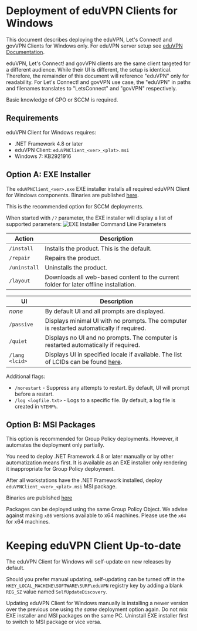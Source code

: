 # Deployment of eduVPN Clients for Windows


This document describes deploying the eduVPN, Let's Connect! and govVPN Clients for Windows only. For eduVPN server setup see [eduVPN Documentation](https://github.com/eduvpn/documentation).

eduVPN, Let's Connect! and govVPN clients are the same client targeted for a different audience. While their UI is different, the setup is identical. Therefore, the remainder of this document will reference "eduVPN" only for readability. For Let's Connect! and govVPN use case, the "eduVPN" in paths and filenames translates to "LetsConnect" and "govVPN" respectively.

Basic knowledge of GPO or SCCM is required.


## Requirements

eduVPN Client for Windows requires:
- .NET Framework 4.8 or later
- eduVPN Client: `eduVPNClient_<ver>_<plat>.msi`
- Windows 7: KB2921916


## Option A: EXE Installer

The `eduVPNClient_<ver>.exe` EXE installer installs all required eduVPN Client for Windows components. Binaries are published [here](https://github.com/Amebis/eduVPN/releases).

This is the recommended option for SCCM deployments.

When started with `/?` parameter, the EXE installer will display a list of supported parameters:
![EXE Installer Command Line Parameters](Deployment/exe_installer.png "EXE Installer Command Line Parameters")

Action       | Description
-------------|------------------------------------
`/install`   | Installs the product. This is the default.
`/repair`    | Repairs the product.
`/uninstall` | Uninstalls the product.
`/layout`    | Downloads all web-based content to the current folder for later offline installation.

UI             | Description
---------------|---------------
_none_         | By default UI and all prompts are displayed.
`/passive`     | Displays minimal UI with no prompts. The computer is restarted automatically if required.
`/quiet`       | Displays no UI and no prompts. The computer is restarted automatically if required.
`/lang <lcid>` | Displays UI in specified locale if available. The list of LCIDs can be found [here](https://msdn.microsoft.com/en-us/library/cc767443.aspx).

Additional flags:
- `/norestart` - Suppress any attempts to restart. By default, UI will prompt before a restart.
- `/log <logfile.txt>` - Logs to a specific file. By default, a log file is created in `%TEMP%`.


## Option B: MSI Packages

This option is recommended for Group Policy deployments. However, it automates the deployment only partially.

You need to deploy .NET Framework 4.8 or later manually or by other automatization means first. It is available as an EXE installer only rendering it inappropriate for Group Policy deployment.

After all workstations have the .NET Framework installed, deploy `eduVPNClient_<ver>_<plat>.msi` MSI package.

Binaries are published [here](https://github.com/Amebis/eduVPN/releases)

Packages can be deployed using the same Group Policy Object. We advise against making `x86` versions available to x64 machines. Please use the `x64` for x64 machines.


# Keeping eduVPN Client Up-to-date

The eduVPN Client for Windows will self-update on new releases by default.

Should you prefer manual updating, self-updating can be turned off in the `HKEY_LOCAL_MACHINE\SOFTWARE\SURF\eduVPN` registry key by adding a blank `REG_SZ` value named `SelfUpdateDiscovery`.

Updating eduVPN Client for Windows manually is installing a newer version over the previous one using _the same_ deployment option again. Do not mix EXE installer and MSI packages on the same PC. Uninstall EXE installer first to switch to MSI package or vice versa.
